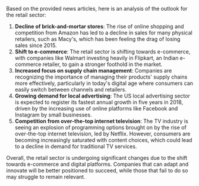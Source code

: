Based on the provided news articles, here is an analysis of the outlook for the retail sector:

1. **Decline of brick-and-mortar stores**: The rise of online shopping and competition from Amazon has led to a decline in sales for many physical retailers, such as Macy's, which has been feeling the drag of losing sales since 2015.
2. **Shift to e-commerce**: The retail sector is shifting towards e-commerce, with companies like Walmart investing heavily in Flipkart, an Indian e-commerce retailer, to gain a stronger foothold in the market.
3. **Increased focus on supply chain management**: Companies are recognizing the importance of managing their products' supply chains more effectively, particularly in today's digital age where consumers can easily switch between channels and retailers.
4. **Growing demand for local advertising**: The US local advertising sector is expected to register its fastest annual growth in five years in 2018, driven by the increasing use of online platforms like Facebook and Instagram by small businesses.
5. **Competition from over-the-top internet television**: The TV industry is seeing an explosion of programming options brought on by the rise of over-the-top internet television, led by Netflix. However, consumers are becoming increasingly saturated with content choices, which could lead to a decline in demand for traditional TV services.

Overall, the retail sector is undergoing significant changes due to the shift towards e-commerce and digital platforms. Companies that can adapt and innovate will be better positioned to succeed, while those that fail to do so may struggle to remain relevant.